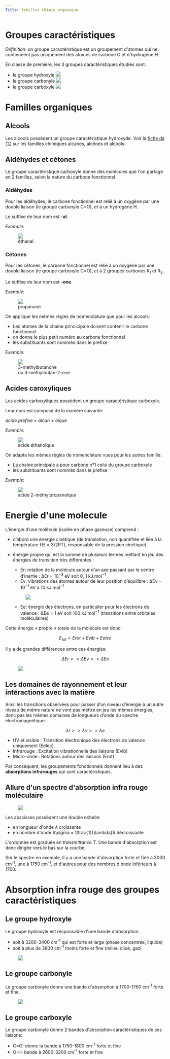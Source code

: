 ```yaml
---
Title: familles chimie organique
---
```


# Groupes caractéristiques
*Définition:* un groupe caractéristique est un groupement d'atomes qui ne contiennent pas uniquement des atomes de carbone C et d'hydrogène H.

En classe de première, les 3 groupes caractéristiques étudiés sont:

* le groupe hydroxyle <img src="../images/orga1.png">
* le groupe carbonyle <img src="../images/orga2.png">
* le groupe carboxyle <img src="../images/orga3.png">

# Familles organiques
## Alcools
Les alcools possèdent un groupe caractéristique hydroxyde. Voir la [fiche de TD](/pdf/PC_1/nomenclature_TP_cours(1).pdf) sur les familles chimiques alcanes, alcènes et alcools.

## Aldéhydes et cétones
Le groupe caractéristique carbonyle donne des molécules que l'on partage en 2 familles, selon la nature du carbone fonctionnel.
### Aldéhydes
Pour les aldéhydes, le carbone fonctionnel est relié à un oxygène par une double liaison (le groupe carbonyle C=O), et à un hydrogène H.

Le suffixe de leur nom est **-al**. 

*Exemple:*

<figure>
<img src = "../images/orga4.png">
<figcaption>éthanal</figcaption>
</figure>

### Cétones
Pour les cétones, le carbone fonctionnel est relié à un oxygène par une double liaison (le groupe carbonyle C=O), et à 2 groupes carbonés R<sub>1</sub> et R<sub>2</sub>. 

Le suffixe de leur nom est **-one**. 

*Exemple:*

<figure>
<img src = "../images/orga5.png">
<figcaption>propanone</figcaption>
</figure>

On applique les mêmes règles de nomenclature que pour les alcools: 

* Les atomes de la chaine princicipale doivent contenir le carbone fonctionnel
* on donne le plus petit numéro au carbone fonctionnel
* les substituants sont nommés dans le prefixe

*Exemple:*

<figure>
<img src = "../images/orga6.png">
<figcaption>3-méthylbutanone<br>ou 3-méthylbutan-2-one</figcaption>
</figure>

## Acides caroxyliques
Les acides carboxyliques possèdent un groupe caractéristique carboxyle.

Leur nom est composé de la manière suivante:

*acide prefixe + alcan + oïque*

*Exemple:*

<figure>
<img src = "../images/orga7.png">
<figcaption>acide éthanoïque</figcaption>
</figure>

On adapte les mêmes règles de nomenclature vues pour les autres famille: 

* La chaine principale a pour carbone n°1 celui du groupe carboxyle
* les substituants sont nommés dans le prefixe

*Exemple:*

<figure>
<img src = "../images/orga8.png">
<figcaption>acide 2-méthylpropanoïque</figcaption>
</figure>


# Energie d'une molecule
L’énergie d’une molécule (isolée en phase gazeuse) comprend : 

- d’abord une énergie cinétique (de translation, non quantifiée et liée à la température (Et = 3/2RT), responsable de la pression cinétique) 
- énergie propre qui est la somme de plusieurs termes mettant en jeu des énergies de transition très différentes : 
  * Er: rotation de la molécule autour d’un axe passant par le centre d’inertie : ∆Er = 10<sup>−3</sup> eV soit 0, 1 kJ.mol<sup>−1</sup> 
  * Ev: vibrations des atomes autour de leur position d’équilibre : ∆Ev = 10<sup>−1</sup> eV à 10 kJ.mol<sup>−1</sup> 
  
  <figure>
  <img src = "../images/energie_vib2.png">
  </figure>

  * Ee: énergie des électrons, en particulier pour les électrons de valence : ∆Ee = 1 eV soit 100 kJ.mol<sup>−1</sup> (transitions entre orbitales moléculaires)

Cette énergie « propre » totale de la molécule est donc:

$$E_{tot} =  Erot + Evib +  Eelec$$

Il y a de grandes différences entre ces énergies:

$$\Delta Er << \Delta Ev << \Delta Ee$$

<figure>
  <img src = "../images/energie_vib.png">
</figure>

## Les domaines de rayonnement et leur intéractions avec la matière
Ainsi les transitions observées pour passer d’un niveau d’énergie à un autre niveau de même nature ne vont pas mettre en jeu les mêmes énergies, donc pas les mêmes domaines de longueurs d’onde du spectre électromagnétique. 

$$\lambda r >> \lambda v >> \lambda e$$  

* UV et visible : Transition électronique des électrons de valence uniquement (Eelec)
* Infrarouge  : Excitation vibrationnelle des liaisons (Evib)
* Micro-onde  : Rotations autour des liaisons (Erot)


Par conséquent, les groupements fonctionnels donnent lieu à des **absorptions infrarouges** qui sont caractéristiques. 

## Allure d'un spectre d'absorption infra rouge moléculaire

<figure>
  <img src = "../images/spectreIR1.png">
</figure>

Les abscisses possèdent une double echelle:

* en longueur d'onde $\lambda$ croissante
* en nombre d'onde $\sigma = \tfrac{1}{\lambda}$ décroissante

L'ordonnée est graduée en *transmittance* T. Une bande d'absorption est donc dirigée vers le bas sur la courbe.

Sur le spectre en exemple, il y a une bande d'absorption forte et fine à 3000 cm<sup>-1</sup>, une à 1750 cm<sup>-1</sup>, et d'autres pour des nombres d'onde inférieurs à 1700.

# Absorption infra rouge des groupes caractéristiques
## Le groupe hydroxyle
Le groupe hydroxyle est responsable d'une bande d'absorption:

* soit à 3200-3400 cm<sup>-1</sup> qui est forte et large (phase concentrée, liquide)
* soit à plus de 3600 cm<sup>-1</sup> moins forte et fine (milieu dilué, gaz)

<figure>
  <img src = "../images/spectreIR2.png">
</figure>

## Le groupe carbonyle
Le groupe carbonyle donne une bande d'absorption à 1700-1760 cm<sup>-1</sup> forte et fine. 

<figure>
  <img src = "../images/spectreIR2.png">
</figure>

## Le groupe carboxyle
Le groupe carbonyle donne 2 bandes d'absorption caractéristiques de ses liaisons:

* C=O: donne la bande à 1750-1800 cm<sup>-1</sup> forte et fine
* O-H: bande à 2600-3200 cm<sup>-1</sup> forte et fine



